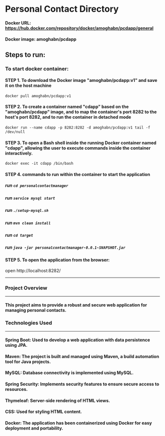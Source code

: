 # Personal Contact Directory

#### Docker URL: https://hub.docker.com/repository/docker/amoghabn/pcdapp/general
#### Docker image: amoghabn/pcdapp

## Steps to run:
### To start docker container:
  #### STEP 1. To download the Docker image "amoghabn/pcdapp:v1" and save it on the host machine
  `docker pull amoghabn/pcdapp:v1` 
  #### STEP 2. To create a container named "cdapp" based on the "amoghabn/pcdapp" image, and to map the container's port 8282 to the host's port 8282, and to run the container in detached mode
  `docker run --name cdapp -p 8282:8282 -d amoghabn/pcdapp:v1 tail -f /dev/null`
  #### STEP 3. To open a Bash shell inside the running Docker container named "cdapp", allowing the user to execute commands inside the container interactively.
  `docker exec -it cdapp /bin/bash`
  #### STEP 4. commands to run within the container to start the application
  ##### run `cd personalcontactmanager`
  ##### run `service mysql start`
  ##### run `./setup-mysql.sh`
  ##### run `mvn clean install`
  ##### run `cd target`
  ##### run `java -jar personalcontactmanager-0.0.1-SNAPSHOT.jar`
  #### STEP 5. To open the application from the browser:
  open http://localhost:8282/
     
---------------------
### Project Overview
-------------------
#### This project aims to provide a robust and secure web application for managing personal contacts.
 
### Technologies Used
-------------------
#### Spring Boot: Used to develop a web application with data persistence using JPA.
#### Maven: The project is built and managed using Maven, a build automation tool for Java projects.
#### MySQL: Database connectivity is implemented using MySQL.
#### Spring Security: Implements security features to ensure secure access to resources.
#### Thymeleaf: Server-side rendering of HTML views.
#### CSS: Used for styling HTML content.
#### Docker: The application has been containerized using Docker for easy deployment and portability.
